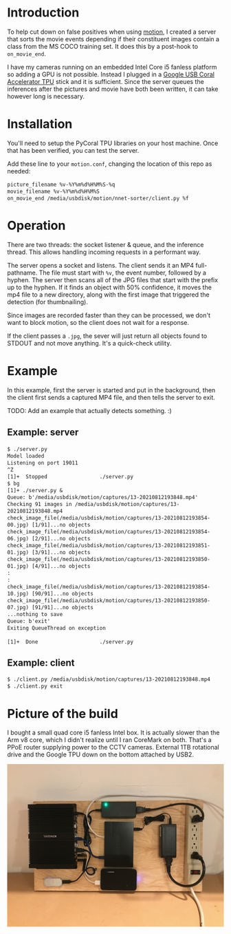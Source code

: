 # Introduction

To help cut down on false positives when using [motion](https://motion-project.github.io/),
I created a server that sorts the movie events depending if their constituent images contain
a class from the MS COCO training set. It does this by a post-hook to `on_movie_end`.

I have my cameras running on an embedded Intel Core i5 fanless platform so
adding a GPU is not possible. Instead I plugged in a [Google USB Coral Accelerator TPU](https://coral.ai/products/accelerator)
stick and it is sufficient. Since the server queues the inferences after the pictures and
movie have both been written, it can take however long is necessary.

# Installation

You'll need to setup the PyCoral TPU libraries on your host machine. Once
that has been verified, you can test the server.

Add these line to your `motion.conf`, changing the location of this repo as
needed:

```
picture_filename %v-%Y%m%d%H%M%S-%q
movie_filename %v-%Y%m%d%H%M%S
on_movie_end /media/usbdisk/motion/nnet-sorter/client.py %f
```

# Operation

There are two threads: the socket listener & queue, and the inference
thread. This allows handling incoming requests in a performant way.

The server opens a socket and listens. The client sends it an MP4 full-
pathname. The file must start with `%v`, the event number, followed by
a hyphen. The server then scans all of the JPG files that start with the
prefix up to the hyphen. If it finds an object with 50% confidence, it
moves the mp4 file to a new directory, along with the first image that 
triggered the detection (for thumbnailing).

Since images are recorded faster than they can be processed, we don't
want to block motion, so the client does not wait for a response.

If the client passes a `.jpg`, the sever will just return all objects 
found to STDOUT and not move anything. It's a quick-check utility.

# Example

In this example, first the server is started and put in the background, then
the client first sends a captured MP4 file, and then tells the server to exit.

TODO: Add an example that actually detects something. :)

## Example: server
```
$ ./server.py
Model loaded
Listening on port 19011
^Z
[1]+  Stopped                 ./server.py
$ bg
[1]+ ./server.py &
Queue: b'/media/usbdisk/motion/captures/13-20210812193848.mp4'
Checking 91 images in /media/usbdisk/motion/captures/13-20210812193848.mp4
check_image_file(/media/usbdisk/motion/captures/13-20210812193854-00.jpg) [1/91]...no objects
check_image_file(/media/usbdisk/motion/captures/13-20210812193854-06.jpg) [2/91]...no objects
check_image_file(/media/usbdisk/motion/captures/13-20210812193851-01.jpg) [3/91]...no objects
check_image_file(/media/usbdisk/motion/captures/13-20210812193850-01.jpg) [4/91]...no objects
:
:
check_image_file(/media/usbdisk/motion/captures/13-20210812193854-10.jpg) [90/91]...no objects
check_image_file(/media/usbdisk/motion/captures/13-20210812193850-07.jpg) [91/91]...no objects
...nothing to save
Queue: b'exit'
Exiting QueueThread on exception

[1]+  Done                    ./server.py
```

## Example: client
```
$ ./client.py /media/usbdisk/motion/captures/13-20210812193848.mp4
$ ./client.py exit
```

# Picture of the build

I bought a small quad core i5 fanless Intel box. It is actually slower than the Arm v8 core, which I didn't realize until I ran CoreMark on both. That's a PPoE router supplying power to the CCTV cameras. External 1TB rotational drive and the Google TPU down on the bottom attached by USB2.

![Image of the build.](build.jpeg)
